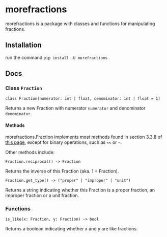 # morefractions
morefractions is a package with classes and functions for manipulating fractions.

## Installation
run the command `pip install -U morefractions`

## Docs

### Class `Fraction`
`class Fraction(numerator: int | float, denominator: int | float = 1)`

Returns a new Fraction with numerator `numerator` and denominator `denominator`.

#### Methods
morefractions.Fraction implements most methods found in section 3.3.8 of [this page](https://docs.python.org/3/reference/datamodel.html#emulating-numeric-types), except for binary operations, such as `<<` or `~`.

Other methods include:

`Fraction.reciprocal() -> Fraction`

Returns the inverse of this Fraction (aka. 1 ÷ Fraction).

`Fraction.get_type() -> ("proper" | "improper" | "unit")`

Returns a string indicating whether this Fraction is a proper fraction, an improper fraction or a unit fraction.

### Functions
`is_like(x: Fraction, y: Fraction) -> bool`

Returns a boolean indicating whether x and y are like fractions.